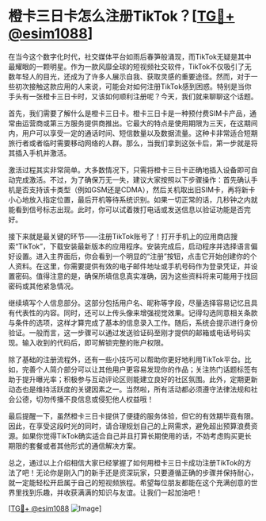 # 橙卡三日卡怎么注册TikTok？[[TG💪+ @esim1088](https://t.me/s/esim1088)]

在当今这个数字化时代，社交媒体平台如雨后春笋般涌现，而TikTok无疑是其中最耀眼的一颗明星。作为一款风靡全球的短视频社交软件，TikTok不仅吸引了无数年轻人的目光，还成为了许多人展示自我、获取灵感的重要途径。然而，对于一些初次接触这款应用的人来说，可能会对如何注册TikTok感到困惑。特别是当你手头有一张橙卡三日卡时，又该如何顺利注册呢？今天，我们就来聊聊这个话题。

首先，我们需要了解什么是橙卡三日卡。橙卡三日卡是一种预付费SIM卡产品，通常由运营商或第三方服务提供商推出。它最大的特点是使用期限为三天，在这期间内，用户可以享受一定的通话时间、短信数量以及数据流量。这种卡非常适合短期旅行者或者临时需要移动网络的人群。那么，当我们拿到这张卡后，第一步就是将其插入手机并激活。

激活过程其实非常简单。大多数情况下，只需将橙卡三日卡正确地插入设备即可自动完成激活。不过，为了确保万无一失，建议大家按照以下步骤操作：首先确认手机是否支持该卡类型（例如GSM还是CDMA），然后关机取出旧SIM卡，再将新卡小心地放入指定位置，最后开机等待系统识别。如果一切正常的话，几秒钟之内就能看到信号标志出现。此时，你可以试着拨打电话或发送信息以验证功能是否完好。

接下来就是最关键的环节——注册TikTok账号了！打开手机上的应用商店搜索“TikTok”，下载安装最新版本的应用程序。安装完成后，启动程序并选择语言偏好设置。进入主界面后，你会看到一个明显的“注册”按钮，点击它开始创建你的个人资料。在这里，你需要提供有效的电子邮件地址或手机号码作为登录凭证，并设置密码。值得注意的是，确保所填信息真实准确，因为这些资料将来可能用于找回密码或其他紧急情况。

继续填写个人信息部分。这部分包括用户名、昵称等字段，尽量选择容易记忆且具有代表性的内容。同时，还可以上传头像来增强视觉效果。记得勾选同意相关条款与条件的选项，这样才算完成了基本的信息录入工作。随后，系统会提示进行身份验证。一般而言，这一步骤可以通过发送验证码至刚才提供的邮箱或电话号码实现。输入收到的代码后，即可解锁完整的账户权限。

除了基础的注册流程外，还有一些小技巧可以帮助你更好地利用TikTok平台。比如，完善个人简介部分可以让其他用户更容易发现你的作品；关注热门话题标签有助于提升曝光率；积极参与互动评论区则能建立良好的社区氛围。此外，定期更新动态也是维持活跃度的关键因素之一。当然啦，所有活动都必须遵守法律法规和社会公德，切勿传播不良信息或侵犯他人权益哦！

最后提醒一下，虽然橙卡三日卡提供了便捷的服务体验，但它的有效期毕竟有限。因此，在享受这段时光的同时，请合理规划自己的上网需求，避免超出预算浪费资源。如果你觉得TikTok确实适合自己并且打算长期使用的话，不妨考虑购买更长期限的套餐或者其他形式的通信解决方案。

总之，通过以上介绍相信大家已经掌握了如何用橙卡三日卡成功注册TikTok的方法了吧！无论你是刚入门的新手还是资深玩家，只要遵循正确的步骤并保持耐心，就一定能轻松开启属于自己的短视频旅程。希望每位朋友都能在这个充满创意的世界里找到乐趣，并收获满满的知识与友谊。让我们一起加油吧！

[[TG💪+ @esim1088](https://t.me/s/esim1088) ![Image](https://i.postimg.cc/4NQfJmqS/Snipaste-2025-05-13-00-14-12.png)]